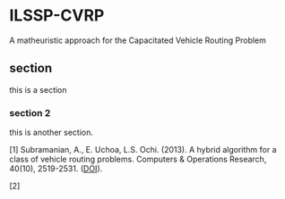 # ILSSP-CVRP
A matheuristic approach for the Capacitated Vehicle Routing Problem

## section
this is a section

### section 2
this is another section.


[1] Subramanian, A., E. Uchoa, L.S. Ochi. (2013).
A hybrid algorithm for a class of vehicle routing problems. Computers & Operations Research, 40(10), 2519-2531. ([DOI](https://doi.org/10.1016/j.cor.2013.01.013)).

[2] 
